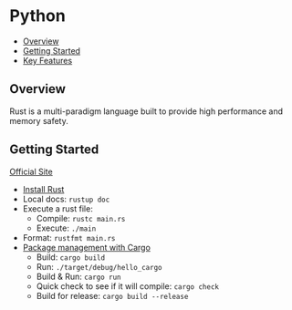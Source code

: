 # Python

* [Overview](#overview)
* [Getting Started](#getting-started)
* [Key Features](#key-features)

## Overview

Rust is a multi-paradigm language built to provide high performance and memory safety.

## Getting Started

[Official Site](https://www.rust-lang.org/)

* [Install Rust](https://www.rust-lang.org/tools/install)
* Local docs: `rustup doc`
* Execute a rust file:
  * Compile: `rustc main.rs`
  * Execute: `./main`
* Format: `rustfmt main.rs`
* [Package management with Cargo](https://doc.rust-lang.org/cargo/)
  * Build: `cargo build`
  * Run: `./target/debug/hello_cargo`
  * Build & Run: `cargo run`
  * Quick check to see if it will compile: `cargo check`
  * Build for release: `cargo build --release`
